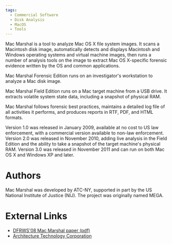 ```yaml
---
tags:
  - Commercial Software
  - Disk Analysis
  - MacOS
  - Tools
---
```

Mac Marshal is a tool to analyze Mac OS X file system images. It scans a
Macintosh disk image, automatically detects and displays Macintosh and
Windows operating systems and virtual machine images, then runs a number
of analysis tools on the image to extract Mac OS X-specific forensic
evidence written by the OS and common applications.

Mac Marshal Forensic Edition runs on an investigator's workstation to
analyze a Mac disk image.

Mac Marshal Field Edition runs on a Mac target machine from a USB drive.
It extracts volatile system state data, including a snapshot of physical
RAM.

Mac Marshal follows forensic best practices, maintains a detailed log
file of all activities it performs, and produces reports in RTF, PDF,
and HTML formats.

Version 1.0 was released in January 2009, available at no cost to US law
enforcement, with a commercial version available to non-law enforcement.
Version 2.0 was released in November 2010, adding live analysis in the
Field Edition and the ability to take a snapshot of the target machine's
physical RAM. Version 3.0 was released in November 2011 and can run on
both Mac OS X and Windows XP and later.

# Authors

Mac Marshal was developed by ATC-NY, supported in part by the US
National Institute of Justice (NIJ). The project was originally named
MEGA.

# External Links

- [DFRWS'08 Mac Marshal paper (pdf)](http://old.dfrws.org/2008/proceedings/p83-joyce.pdf)
- [Architecture Technology Corporation](https://www.atcorp.com/)
